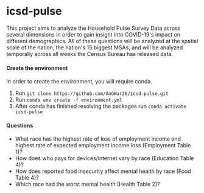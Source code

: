 # icsd-pulse

This project aims to analyze the Household Pulse Survey Data across several dimensions in order to gain insight into COVID-19's impact on different demographics. All of these questions will be analyzed at the spatial scale of the nation, the nation's 15 biggest MSAs, and will be analyzed temporally across all weeks the Census Bureau has released data.

#### Create the environment
In order to create the environment, you will require conda.
1. Run `git clone https://github.com/AnGWar26/icsd-pulse.git`
2. Run `conda env create -f environment.yml`
3. After conda has finished resolving the packages run `conda activate icsd-pulse`

#### Questions
* What race has the highest rate of loss of employment income and highest rate of expected employment income loss (Employment Table 1)?
* How does who pays for devices/internet vary by race (Education Table 4)?
* How does reported food insecurity affect mental health by race (Food Table 4)?
* Which race had the worst mental health (Health Table 2)?
